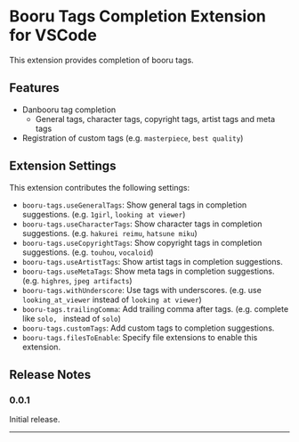 # Booru Tags Completion Extension for VSCode

This extension provides completion of booru tags. 

## Features

- Danbooru tag completion
  - General tags, character tags, copyright tags, artist tags and meta tags
- Registration of custom tags (e.g. `masterpiece`, `best quality`)


## Extension Settings

This extension contributes the following settings:

* `booru-tags.useGeneralTags`: Show general tags in completion suggestions. (e.g. `1girl`, `looking at viewer`)
* `booru-tags.useCharacterTags`: Show character tags in completion suggestions. (e.g. `hakurei reimu`, `hatsune miku`)
* `booru-tags.useCopyrightTags`: Show copyright tags in completion suggestions. (e.g. `touhou`, `vocaloid`)
* `booru-tags.useArtistTags`: Show artist tags in completion suggestions. 
* `booru-tags.useMetaTags`: Show meta tags in completion suggestions. (e.g. `highres`, `jpeg artifacts`)
* `booru-tags.withUnderscore`: Use tags with underscores. (e.g. use `looking_at_viewer` instead of `looking at viewer`)
* `booru-tags.trailingComma`: Add trailing comma after tags. (e.g. complete like `solo, ` instead of `solo`)
* `booru-tags.customTags`: Add custom tags to completion suggestions.
* `booru-tags.filesToEnable`: Specify file extensions to enable this extension.


<!-- ## Known Issues

 -->

## Release Notes

### 0.0.1

Initial release.

---

